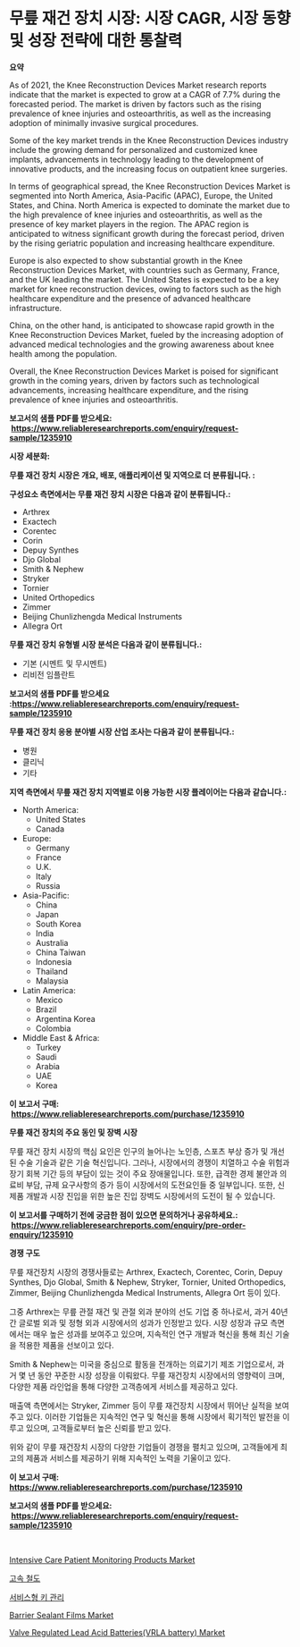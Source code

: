 <p><h1>무릎 재건 장치 시장: 시장 CAGR, 시장 동향 및 성장 전략에 대한 통찰력</h1></p><p><strong>요약</strong></p>
<p><p>As of 2021, the Knee Reconstruction Devices Market research reports indicate that the market is expected to grow at a CAGR of 7.7% during the forecasted period. The market is driven by factors such as the rising prevalence of knee injuries and osteoarthritis, as well as the increasing adoption of minimally invasive surgical procedures.</p><p>Some of the key market trends in the Knee Reconstruction Devices industry include the growing demand for personalized and customized knee implants, advancements in technology leading to the development of innovative products, and the increasing focus on outpatient knee surgeries.</p><p>In terms of geographical spread, the Knee Reconstruction Devices Market is segmented into North America, Asia-Pacific (APAC), Europe, the United States, and China. North America is expected to dominate the market due to the high prevalence of knee injuries and osteoarthritis, as well as the presence of key market players in the region. The APAC region is anticipated to witness significant growth during the forecast period, driven by the rising geriatric population and increasing healthcare expenditure.</p><p>Europe is also expected to show substantial growth in the Knee Reconstruction Devices Market, with countries such as Germany, France, and the UK leading the market. The United States is expected to be a key market for knee reconstruction devices, owing to factors such as the high healthcare expenditure and the presence of advanced healthcare infrastructure.</p><p>China, on the other hand, is anticipated to showcase rapid growth in the Knee Reconstruction Devices Market, fueled by the increasing adoption of advanced medical technologies and the growing awareness about knee health among the population.</p><p>Overall, the Knee Reconstruction Devices Market is poised for significant growth in the coming years, driven by factors such as technological advancements, increasing healthcare expenditure, and the rising prevalence of knee injuries and osteoarthritis.</p></p>
<p><strong>보고서의 샘플 PDF를 받으세요: &nbsp;<a href="https://www.reliableresearchreports.com/enquiry/request-sample/1235910">https://www.reliableresearchreports.com/enquiry/request-sample/1235910</a></strong></p>
<p><strong>시장 세분화:</strong></p>
<p><strong> 무릎 재건 장치 시장은 개요, 배포, 애플리케이션 및 지역으로 더 분류됩니다. :</strong></p>
<p><strong>구성요소 측면에서는 무릎 재건 장치 시장은 다음과 같이 분류됩니다.:</strong></p>
<p><ul><li>Arthrex</li><li>Exactech</li><li>Corentec</li><li>Corin</li><li>Depuy Synthes</li><li>Djo Global</li><li>Smith & Nephew</li><li>Stryker</li><li>Tornier</li><li>United Orthopedics</li><li>Zimmer</li><li>Beijing Chunlizhengda Medical Instruments</li><li>Allegra Ort</li></ul></p>
<p><strong> 무릎 재건 장치 유형별 시장 분석은 다음과 같이 분류됩니다.:</strong></p>
<p><ul><li>기본 (시멘트 및 무시멘트)</li><li>리비전 임플란트</li></ul></p>
<p><strong>보고서의 샘플 PDF를 받으세요 :<a href="https://www.reliableresearchreports.com/enquiry/request-sample/1235910">https://www.reliableresearchreports.com/enquiry/request-sample/1235910</a></strong></p>
<p><strong> 무릎 재건 장치 응용 분야별 시장 산업 조사는 다음과 같이 분류됩니다.:</strong></p>
<p><ul><li>병원</li><li>클리닉</li><li>기타</li></ul></p>
<p><strong>지역 측면에서 무릎 재건 장치 지역별로 이용 가능한 시장 플레이어는 다음과 같습니다.:</strong></p>
<p><ul>
    <li>
        North America:
        <ul>
            <li>United States</li>
            <li>Canada</li>
        </ul>
    </li>
    <li>
        Europe:
        <ul>
            <li>Germany</li>
            <li>France</li>
            <li>U.K.</li>
            <li>Italy</li>
            <li>Russia</li>
        </ul>
    </li>
    <li>
        Asia-Pacific:
        <ul>
            <li>China</li>
            <li>Japan</li>
            <li>South Korea</li>
            <li>India</li>
            <li>Australia</li>
            <li>China Taiwan</li>
            <li>Indonesia</li>
            <li>Thailand</li>
            <li>Malaysia</li>
        </ul>
    </li>
    <li>
        Latin America:
        <ul>
            <li>Mexico</li>
            <li>Brazil</li>
            <li>Argentina Korea</li>
            <li>Colombia</li>
        </ul>
    </li>
    <li>
        Middle East & Africa:
        <ul>
            <li>Turkey</li>
            <li>Saudi</li>
            <li>Arabia</li>
            <li>UAE</li>
            <li>Korea</li>
        </ul>
    </li>
    </ul></p>
<p><strong>이 보고서 구매: &nbsp;<a href="https://www.reliableresearchreports.com/purchase/1235910">https://www.reliableresearchreports.com/purchase/1235910</a></strong></p>
<p><strong>무릎 재건 장치의 주요 동인 및 장벽 시장</strong></p>
<p><p>무릎 재건 장치 시장의 핵심 요인은 인구의 늘어나는 노인층, 스포츠 부상 증가 및 개선된 수술 기술과 같은 기술 혁신입니다. 그러나, 시장에서의 경쟁이 치열하고 수술 위험과 장기 회복 기간 등의 부담이 있는 것이 주요 장애물입니다. 또한, 급격한 경제 불안과 의료비 부담, 규제 요구사항의 증가 등이 시장에서의 도전요인들 중 일부입니다. 또한, 신제품 개발과 시장 진입을 위한 높은 진입 장벽도 시장에서의 도전이 될 수 있습니다.</p></p>
<p><strong>이 보고서를 구매하기 전에 궁금한 점이 있으면 문의하거나 공유하세요.: &nbsp;<a href="https://www.reliableresearchreports.com/enquiry/pre-order-enquiry/1235910">https://www.reliableresearchreports.com/enquiry/pre-order-enquiry/1235910</a></strong></p>
<p><strong>경쟁 구도</strong></p>
<p><p>무릎 재건장치 시장의 경쟁사들로는 Arthrex, Exactech, Corentec, Corin, Depuy Synthes, Djo Global, Smith & Nephew, Stryker, Tornier, United Orthopedics, Zimmer, Beijing Chunlizhengda Medical Instruments, Allegra Ort 등이 있다.</p><p>그중 Arthrex는 무릎 관절 재건 및 관절 외과 분야의 선도 기업 중 하나로서, 과거 40년 간 글로벌 외과 및 정형 외과 시장에서의 성과가 인정받고 있다. 시장 성장과 규모 측면에서는 매우 높은 성과를 보여주고 있으며, 지속적인 연구 개발과 혁신을 통해 최신 기술을 적용한 제품을 선보이고 있다.</p><p>Smith & Nephew는 미국을 중심으로 활동을 전개하는 의료기기 제조 기업으로서, 과거 몇 년 동안 꾸준한 시장 성장을 이뤄왔다. 무릎 재건장치 시장에서의 영향력이 크며, 다양한 제품 라인업을 통해 다양한 고객층에게 서비스를 제공하고 있다.</p><p>매출액 측면에서는 Stryker, Zimmer 등이 무릎 재건장치 시장에서 뛰어난 실적을 보여주고 있다. 이러한 기업들은 지속적인 연구 및 혁신을 통해 시장에서 획기적인 발전을 이루고 있으며, 고객들로부터 높은 신뢰를 받고 있다.</p><p>위와 같이 무릎 재건장치 시장의 다양한 기업들이 경쟁을 펼치고 있으며, 고객들에게 최고의 제품과 서비스를 제공하기 위해 지속적인 노력을 기울이고 있다.</p></p>
<p><strong>이 보고서 구매: &nbsp; <a href="https://www.reliableresearchreports.com/purchase/1235910">https://www.reliableresearchreports.com/purchase/1235910</a></strong></p>
<p><strong>보고서의 샘플 PDF를 받으세요: &nbsp;<a href="https://www.reliableresearchreports.com/enquiry/request-sample/1235910">https://www.reliableresearchreports.com/enquiry/request-sample/1235910</a></strong><strong></strong></p>
<p>&nbsp;</p>
<p><p><a href="https://issuu.com/reportprime-2/docs/intensive-care-patient-monitoring-products-market-">Intensive Care Patient Monitoring Products Market</a></p><p><a href="https://medium.com/@wilburkihn5676/%EA%B3%A0%EC%86%8D%EC%B2%A0%EB%8F%84-%EC%8B%9C%EC%9E%A5-%EC%8B%9C%EC%9E%A5-cagr-%EC%8B%9C%EC%9E%A5-%EB%8F%99%ED%96%A5-%EB%B0%8F-%EC%84%B1%EC%9E%A5-%EC%A0%84%EB%9E%B5%EC%97%90-%EB%8C%80%ED%95%9C-%ED%86%B5%EC%B0%B0%EB%A0%A5-196b43c3d0d5">고속 철도</a></p><p><a href="https://github.com/vsap75a286l/Market-Research-Report-List-1/blob/main/8296461186503.md">서비스형 키 관리</a></p><p><a href="https://cautious-neon-760.notion.site/Barrier-Sealant-Films-Market-Analysis-Examines-its-Scope-on-Growth-Opportunities-and-Forecasted-Tre-22539ab393764dcc86b1cd7abde61fa6">Barrier Sealant Films Market</a></p><p><a href="https://view.publitas.com/reportprime-1/decoding-the-valve-regulated-lead-acid-batteries-vrla-battery-market-a-deep-dive-into-the-latest-market-trends-market-segmentation-and-competitive-analysis/">Valve Regulated Lead Acid Batteries(VRLA battery) Market</a></p></p>